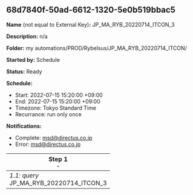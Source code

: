 ## 68d7840f-50ad-6612-1320-5e0b519bbac5

**Name** (not equal to External Key)**:** JP_MA_RYB_20220714_ITCON_3

**Description:** n/a

**Folder:** my automations/PROD/Rybelsus/JP_MA_RYB_20220714_ITCON/

**Started by:** Schedule

**Status:** Ready

**Schedule:**

* Start: 2022-07-15 15:20:00 +09:00
* End: 2022-07-15 15:20:00 +09:00
* Timezone: Tokyo Standard Time
* Recurrance: run only once

**Notifications:**

* Complete: msd@directus.co.jp
* Error: msd@directus.co.jp

| Step 1<br>_<small>-</small>_ |
| --- |
| _1.1: query_<br>JP_MA_RYB_20220714_ITCON_3 |
